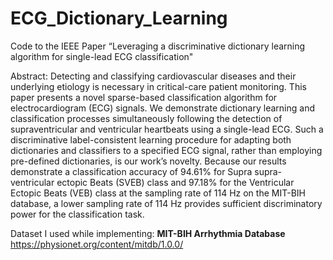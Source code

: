 # ECG_Dictionary_Learning
Code to the IEEE Paper “Leveraging a discriminative dictionary learning algorithm for single-lead ECG classification"

Abstract: 
Detecting and classifying cardiovascular diseases and their underlying etiology is necessary in critical-care patient monitoring. This paper presents a novel sparse-based classification algorithm for electrocardiogram (ECG) signals. We demonstrate dictionary learning and classification processes simultaneously following the detection of supraventricular and ventricular heartbeats using a single-lead ECG. Such a discriminative label-consistent learning procedure for adapting both dictionaries and classifiers to a specified ECG signal, rather than employing pre-defined dictionaries, is our work’s novelty. Because our results demonstrate a classification accuracy of 94.61% for Supra supra-ventricular ectopic Beats (SVEB) class and 97.18% for the Ventricular Ectopic Beats (VEB) class at the sampling rate of 114 Hz on the MIT-BIH database, a lower sampling rate of 114 Hz provides sufficient discriminatory power for the classification task.


Dataset I used while implementing: **MIT-BIH Arrhythmia Database**
https://physionet.org/content/mitdb/1.0.0/
